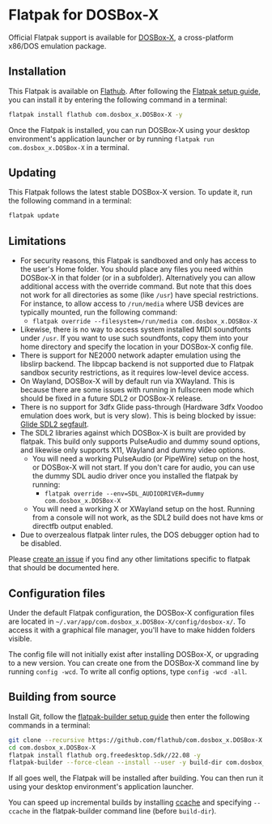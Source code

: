 # Flatpak for DOSBox-X

Official Flatpak support is available for [DOSBox-X](https://dosbox-x.com/), a cross-platform x86/DOS emulation package.

## Installation

This Flatpak is available on
[Flathub](https://flathub.org/apps/details/com.dosbox_x.DOSBox-X).
After following the [Flatpak setup guide](https://flatpak.org/setup/),
you can install it by entering the following command in a terminal:

```bash
flatpak install flathub com.dosbox_x.DOSBox-X -y
```

Once the Flatpak is installed, you can run DOSBox-X using your desktop environment's
application launcher or by running `flatpak run com.dosbox_x.DOSBox-X` in a terminal.

## Updating

This Flatpak follows the latest stable DOSBox-X version.
To update it, run the following command in a terminal:

```bash
flatpak update
```

## Limitations

- For security reasons, this Flatpak is sandboxed and only has access to the
  user's Home folder. You should place any files you need within DOSBox-X in
  that folder (or in a subfolder). Alternatively you can allow additional access
  with the override command. But note that this does not work for all directories
  as some (like ``/usr``) have special restrictions. For instance, to allow access
   to ``/run/media`` where USB devices are typically mounted, run the following command:
    - ``flatpak override --filesystem=/run/media com.dosbox_x.DOSBox-X``
- Likewise, there is no way to access system installed MIDI soundfonts under ``/usr``.
  If you want to use such soundfonts, copy them into your home directory and
  specify the location in your DOSBox-X config file.
- There is support for NE2000 network adapter emulation using the libslirp backend. The libpcap backend is not supported due to Flatpak sandbox security restrictions, as it requires low-level device access.
- On Wayland, DOSBox-X will by default run via XWayland. This is because there are some issues with running in fullscreen mode which should be fixed in a future SDL2 or DOSBox-X release.
- There is no support for 3dfx Glide pass-through (Hardware 3dfx Voodoo emulation does work, but is very slow). This is being blocked by issue: [Glide SDL2 segfault](https://github.com/joncampbell123/dosbox-x/issues/2126).
- The SDL2 libraries against which DOSBox-X is built are provided by flatpak. This build only supports PulseAudio and dummy sound options, and likewise only supports X11, Wayland and dummy video options.
  - You will need a working PulseAudio (or PipeWire) setup on the host, or DOSBox-X will not start. If you don't care for audio, you can use the dummy SDL audio driver once you installed the flatpak by running:
    - ``flatpak override --env=SDL_AUDIODRIVER=dummy com.dosbox_x.DOSBox-X``
  - You will need a working X or XWayland setup on the host. Running from a console will not work, as the SDL2 build does not have kms or directfb output enabled. 
- Due to overzealous flatpak linter rules, the DOS debugger option had to be disabled.

Please [create an issue](https://github.com/flathub/com.dosbox_x.DOSBox-X/issues/new)
if you find any other limitations specific to flatpak that should be documented here.

## Configuration files

Under the default Flatpak configuration, the DOSBox-X configuration files are
located in `~/.var/app/com.dosbox_x.DOSBox-X/config/dosbox-x/`. To access it with a
graphical file manager, you'll have to make hidden folders visible.

The config file will not initially exist after installing DOSBox-X, or upgrading to
a new version. You can create one from the DOSBox-X command line by running ``config -wcd``.
To write all config options, type ``config -wcd -all``.

## Building from source

Install Git, follow the
[flatpak-builder setup guide](https://docs.flatpak.org/en/latest/first-build.html)
then enter the following commands in a terminal:

```bash
git clone --recursive https://github.com/flathub/com.dosbox_x.DOSBox-X.git
cd com.dosbox_x.DOSBox-X
flatpak install flathub org.freedesktop.Sdk//22.08 -y
flatpak-builder --force-clean --install --user -y build-dir com.dosbox_x.DOSBox-X.yaml
```

If all goes well, the Flatpak will be installed after building. You can then
run it using your desktop environment's application launcher.

You can speed up incremental builds by installing [ccache](https://ccache.dev/)
and specifying `--ccache` in the flatpak-builder command line (before `build-dir`).
